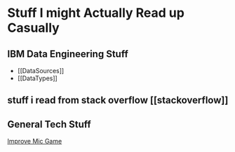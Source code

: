# Stuff I might Actually Read up Casually

## IBM Data Engineering Stuff
- [[DataSources]]
- [[DataTypes]]

## stuff i read from stack overflow [[stackoverflow]]

## General Tech Stuff
[Improve Mic Game](https://www.youtube.com/watch?v=erSzDz9Mmvg)
